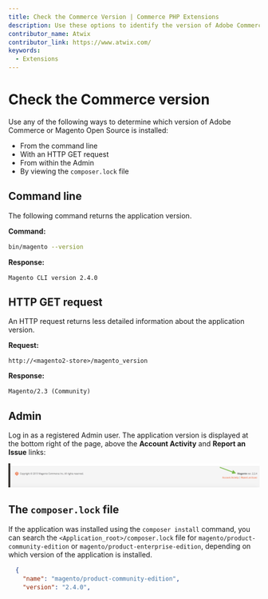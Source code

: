 ```yaml
---
title: Check the Commerce Version | Commerce PHP Extensions
description: Use these options to identify the version of Adobe Commerce or Magento Open Source.
contributor_name: Atwix
contributor_link: https://www.atwix.com/
keywords:
  - Extensions
---
```


# Check the Commerce version

Use any of the following ways to determine which version of Adobe Commerce or Magento Open Source is installed:

-  From the command line
-  With an HTTP GET request
-  From within the Admin
-  By viewing the `composer.lock` file

## Command line

The following command returns the application version.

**Command:**

```bash
bin/magento --version
```

**Response:**

```terminal
Magento CLI version 2.4.0
```

## HTTP GET request

An HTTP request returns less detailed information about the application version.

**Request:**

```text
http://<magento2-store>/magento_version
```

**Response:**

```text
Magento/2.3 (Community)
```

## Admin

Log in as a registered Admin user. The application version is displayed at the bottom right of the page, above the  **Account Activity** and **Report an Issue** links:

![Check the application version](../../_images/version.png)

## The `composer.lock` file

If the application was installed using the `composer install` command, you can search the `<Application_root>/composer.lock` file for `magento/product-community-edition` or `magento/product-enterprise-edition`, depending on which version of the application is installed.

```json
  {
    "name": "magento/product-community-edition",
    "version": "2.4.0",
```
